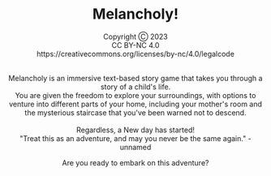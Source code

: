 <div align="center">
<h1>Melancholy!</h1>
<p>Copyright Ⓒ 2023<br>
CC BY-NC 4.0<br>
https://creativecommons.org/licenses/by-nc/4.0/legalcode<br><br>

Melancholy is an immersive text-based story game that takes you through a story of a child's life.<br>
You are given the freedom to explore your surroundings, with options to venture into different parts of your home, including your mother's room and the mysterious staircase that you've been warned not to descend.<br><br>
Regardless, a New day has started!<br>
"Treat this as an adventure, and may you never be the same again." - unnamed

Are you ready to embark on this adventure?
